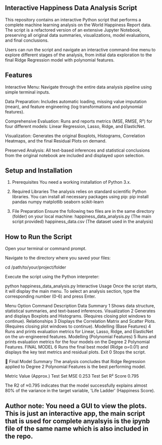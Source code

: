 ## Interactive Happiness Data Analysis Script
This repository contains an interactive Python script that performs a complete machine learning analysis on the World Happiness Report data. The script is a refactored version of an extensive Jupyter Notebook, preserving all original data summaries, visualizations, model evaluations, and final conclusions.

Users can run the script and navigate an interactive command-line menu to explore different stages of the analysis, from initial data exploration to the final Ridge Regression model with polynomial features.

## Features
Interactive Menu: Navigate through the entire data analysis pipeline using simple terminal inputs.

Data Preparation: Includes automatic loading, missing value imputation (mean), and feature engineering (log transformations and polynomial features).

Comprehensive Evaluation: Runs and reports metrics (MSE, RMSE, R²) for four different models: Linear Regression, Lasso, Ridge, and ElasticNet.

Visualization: Generates the original Boxplots, Histograms, Correlation Heatmaps, and the final Residual Plots on demand.

Preserved Analysis: All text-based inferences and statistical conclusions from the original notebook are included and displayed upon selection.

## Setup and Installation
1. Prerequisites
You need a working installation of Python 3.x.

2. Required Libraries
The analysis relies on standard scientific Python libraries. You can install all necessary packages using pip:
pip install pandas numpy matplotlib seaborn scikit-learn

3. File Preparation
Ensure the following two files are in the same directory (folder) on your local machine:
happiness_data_analysis.py (The main script provided)
happiness_data.csv (The dataset used in the analysis)

## How to Run the Script
Open your terminal or command prompt.

Navigate to the directory where you saved your files:

cd /path/to/your/project/folder

Execute the script using the Python interpreter:

python happiness_data_analysis.py
Interactive Usage
Once the script starts, it will display the main menu. To select an analysis section, type the corresponding number (0-6) and press Enter.

Menu Option	Command	Description
Data Summary	1	Shows data structure, statistical summaries, and text-based inferences.
Visualization	2	Generates and displays Boxplots and Histograms. (Requires closing plot windows to continue).
Relationships	3	Displays the Correlation Matrix and Scatter Plots. (Requires closing plot windows to continue).
Modelling (Base Features)	4	Runs and prints evaluation metrics for Linear, Lasso, Ridge, and ElasticNet on the un-engineered features.
Modelling (Polynomial Features)	5	Runs and prints evaluation metrics for the four models on the Degree 2 Polynomial Features.
FINAL MODEL	6	Runs the final best model (Ridge α=0.01) and displays the key test metrics and residual plots.
Exit	0	Stops the script.

🔬 Final Model Summary
The analysis concludes that Ridge Regression applied to Degree 2 Polynomial Features is the best performing model.

Metric	Value (Approx.)
Test Set MSE	0.253
Test Set R² Score	0.795


The R2 of ≈0.795 indicates that the model successfully explains almost 80% of the variance in the target variable, 'Life Ladder' (Happiness Score).


## Author note: You need a GUI to view the plots. This is just an interactive app, the main script that is used for complete anyalsyis is the ipynb file of the same name which is also included in the repo.


